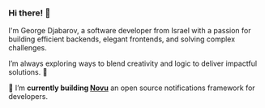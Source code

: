 ### Hi there! 👋  

I'm George Djabarov, a software developer from Israel with a passion for building efficient backends, elegant frontends, and solving complex challenges.  

I’m always exploring ways to blend creativity and logic to deliver impactful solutions. 🚀  

🔭 I’m **currently building [Novu](https://github.com/notifirehq/notifire)** an open source notifications framework for developers.

<!--
**djabarovgeorge/djabarovgeorge** is a ✨ _special_ ✨ repository because its `README.md` (this file) appears on your GitHub profile.

Here are some ideas to get you started:

- 🔭 I’m currently working on ...
- 🌱 I’m currently learning ...
- 👯 I’m looking to collaborate on ...
- 🤔 I’m looking for help with ...
- 💬 Ask me about ...
- 📫 How to reach me: ...
- 😄 Pronouns: ...
- ⚡ Fun fact: ...
-->

